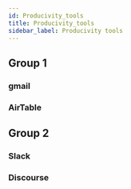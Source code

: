 ```yaml
---
id: Producivity_tools
title: Producivity_tools
sidebar_label: Producivity tools
---
```


## Group 1

### gmail
### AirTable



## Group 2

### Slack

### Discourse


